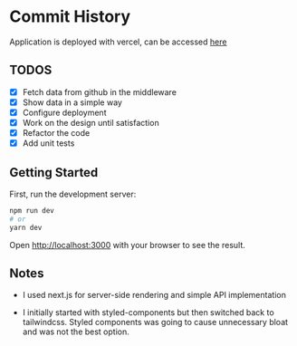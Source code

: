 # Commit History

Application is deployed with vercel, can be accessed [here](https://commit-history-five.vercel.app/)

## TODOS

- [x] Fetch data from github in the middleware
- [x] Show data in a simple way
- [x] Configure deployment
- [x] Work on the design until satisfaction
- [x] Refactor the code
- [x] Add unit tests

## Getting Started

First, run the development server:

```bash
npm run dev
# or
yarn dev
```

Open [http://localhost:3000](http://localhost:3000) with your browser to see the result.

## Notes

- I used next.js for server-side rendering and simple API implementation

- I initially started with styled-components but then switched back to tailwindcss. Styled components was going to cause unnecessary bloat and was not the best option.

